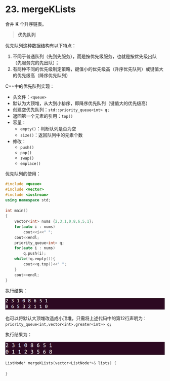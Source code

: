 # 23. mergeKLists

合并 **K** 个升序链表。



> **优先队列**

优先队列这种数据结构有以下特点：

1. 不同于普通队列（先到先服务），而是按优先级服务，也就是按优先级出队（先服务完的先出队）；
2. 有两种不同的优先级制定策略，键值小的优先级高（升序优先队列）或键值大的优先级高（降序优先队列）



C++中的优先队列实现：

* 头文件：`<queue>`
* 默认为大顶堆，从大到小排序，即降序优先队列（键值大的优先级高）
* 创建空优先队列：`std::priority_queue<int> q;`
* 返回第一个元素的引用：`top()`
* 容量：
    * `empty()`：判断队列是否为空
    * `size()`：返回队列中的元素个数
* 修改：
    * `push()`
    * `pop()`
    * `swap()`
    * `emplace()`



优先队列的使用：

```c++
#include <queue>
#include <vector>
#include <iostream>
using namespace std;

int main()
{
    vector<int> nums {2,3,1,0,8,6,5,1};
    for(auto i : nums)
        cout<<i<<" ";
    cout<<endl;
    priority_queue<int> q;
    for(auto i : nums)
        q.push(i);
    while(!q.empty()){
        cout<<q.top()<<" ";
    }
    cout<<endl;
}
```

执行结果：

<img src="https://raw.githubusercontent.com/huibazdy/TyporaPicture/main/image-20230816192750197.png" alt="image-20230816192750197"  />



也可以将默认大顶堆改造成小顶堆，只需将上述代码中的第12行声明为：`priority_queue<int,vector<int>,greater<int>> q;`

执行结果为：

![image-20230816200010436](https://raw.githubusercontent.com/huibazdy/TyporaPicture/main/image-20230816200010436.png)



```c++
ListNode* mergeKLists(vector<ListNode*>& lists) {
    
}
```